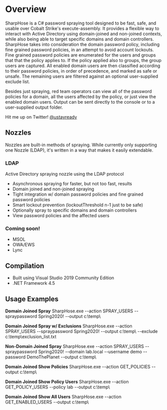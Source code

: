 
# Overview
SharpHose is a C# password spraying tool designed to be fast, safe, and usable over Cobalt Strike's execute-assembly. It provides a flexible way to interact with Active Directory using domain-joined and non-joined contexts, while also being able to target specific domains and domain controllers. SharpHose takes into consideration the domain password policy, including fine grained password policies, in an attempt to avoid account lockouts. Fine grained password policies are enumerated for the users and groups that that the policy applies to. If the policy applied also to groups, the group users are captured. All enabled domain users are then classified according to their password policies, in order of precedence, and marked as safe or unsafe. The remaining users are filtered against an optional user-supplied exclude list.

Besides just spraying, red team operators can view all of the password policies for a domain, all the users affected by the policy, or just view the enabled domain users. Output can be sent directly to the console or to a user-supplied output folder.

Hit me up on Twitter!
[@ustayready](https://twitter.com/ustayready)
## Nozzles
Nozzles are built-in methods of spraying. While currently only supporting one Nozzle (LDAP), it's written in a way that makes it easily extendable.
### LDAP
Active Directory spraying nozzle using the LDAP protocol
- Asynchronous spraying for faster, but not too fast, results 
- Domain joined and non-joined spraying
- Tight integration w/ domain password policies and fine grained password policies
- Smart lockout prevention (lockoutThreshold n-1 just to be safe)
- Optionally spray to specific domains and domain controllers
- View password policies and the affected users
### Coming soon!
- MSOL
- OWA/EWS
- Lync
## Compilation
- Built using Visual Studio 2019 Community Edition
- .NET Framework 4.5
## Usage Examples
**Domain Joined Spray**
SharpHose.exe --action SPRAY_USERS --spraypassword Spring2020! --output c:\temp\

**Domain Joined Spray w/ Exclusions**
SharpHose.exe --action SPRAY_USERS --spraypassword Spring2020! --output c:\temp\ --exclude c:\temp\exclusion_list.txt

**Non-Domain Joined Spray**
SharpHose.exe --action SPRAY_USERS --spraypassword Spring2020! --domain lab.local --username demo --password DemoThePlanet --output c:\temp\

**Domain Joined Show Policies**
SharpHose.exe --action GET_POLICIES --output c:\temp\

**Domain Joined Show Policy Users**
SharpHose.exe --action GET_POLICY_USERS --policy lab --output c:\temp\

**Domain Joined Show All Users**
SharpHose.exe --action GET_ENABLED_USERS --output c:\temp\
